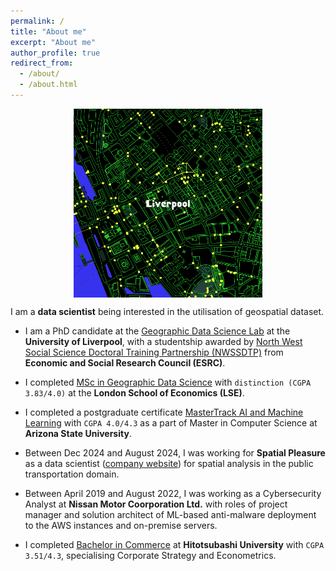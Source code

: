 ```yaml
---
permalink: /
title: "About me"
excerpt: "About me"
author_profile: true
redirect_from: 
  - /about/
  - /about.html
---
```


<p style="text-align:center;">
  <img src="https://github.com/yu-ta-sato/yu-ta-sato/blob/main/img/yuta_sato_liverpool.gif?raw=true" alt="yuta_sato" style="max-width:60%;height:auto;display:block;margin:0 auto;">
</p>

I am a **data scientist** being interested in the utilisation of geospatial dataset.

- I am a PhD candidate at the [Geographic Data Science Lab](https://www.liverpool.ac.uk/geographic-data-science/) at the **University of Liverpool**, with a studentship awarded by [North West Social Science Doctoral Training Partnership (NWSSDTP)](https://nwssdtp.ac.uk/) from **Economic and Social Research Council (ESRC)**.

- I completed [MSc in Geographic Data Science](https://www.lse.ac.uk/study-at-lse/Graduate/degree-programmes-2023/MSc-Geographic-Data-Science) with `distinction (CGPA 3.83/4.0)` at the **London School of Economics (LSE)**.
- I completed a postgraduate certificate [MasterTrack AI and Machine Learning](https://asuengineeringonline.com/professional-programs/professional-certification-computer-science) with `CGPA 4.0/4.3` as a part of Master in Computer Science at **Arizona State University**.

- Between Dec 2024 and August 2024, I was working for **Spatial Pleasure** as a data scientist ([company website](https://spatial-pleasure.xyz/en/)) for spatial analysis in the public transportation domain.

- Between April 2019 and August 2022, I was working as a Cybersecurity Analyst at **Nissan Motor Coorporation Ltd.** with roles of project manager and solution architect of ML-based anti-malware deployment to the AWS instances and on-premise servers.
- I completed [Bachelor in Commerce](https://www.cm.hit-u.ac.jp/eng/) at **Hitotsubashi University** with `CGPA 3.51/4.3`, specialising Corporate Strategy and Econometrics.
